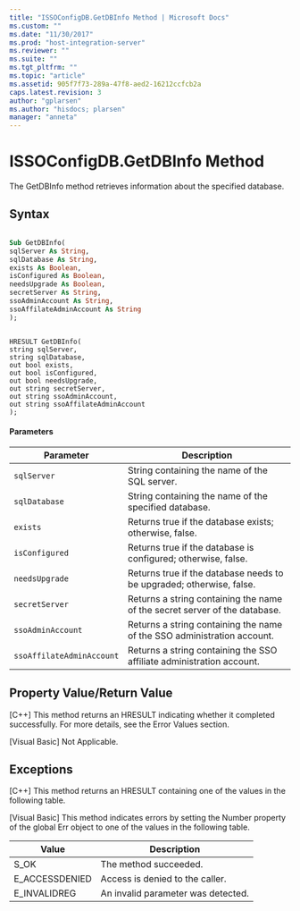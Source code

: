 ```yaml
---
title: "ISSOConfigDB.GetDBInfo Method | Microsoft Docs"
ms.custom: ""
ms.date: "11/30/2017"
ms.prod: "host-integration-server"
ms.reviewer: ""
ms.suite: ""
ms.tgt_pltfrm: ""
ms.topic: "article"
ms.assetid: 905f7f73-289a-47f8-aed2-16212ccfcb2a
caps.latest.revision: 3
author: "gplarsen"
ms.author: "hisdocs; plarsen"
manager: "anneta"
---
```

# ISSOConfigDB.GetDBInfo Method
The GetDBInfo method retrieves information about the specified database.  

## Syntax  

```vb  

Sub GetDBInfo(  
sqlServer As String,   
sqlDatabase As String,   
exists As Boolean,   
isConfigured As Boolean,   
needsUpgrade As Boolean,   
secretServer As String,   
ssoAdminAccount As String,   
ssoAffilateAdminAccount As String  
);  
```  

```cpp#  

HRESULT GetDBInfo(  
string sqlServer,   
string sqlDatabase,   
out bool exists,   
out bool isConfigured,   
out bool needsUpgrade,   
out string secretServer,   
out string ssoAdminAccount,   
out string ssoAffilateAdminAccount  
);  
```  

#### Parameters  

|Parameter|Description|  
|---------------|-----------------|  
|`sqlServer`|String containing the name of the SQL server.|  
|`sqlDatabase`|String containing the name of the specified database.|  
|`exists`|Returns true if the database exists; otherwise, false.|  
|`isConfigured`|Returns true if the database is configured; otherwise, false.|  
|`needsUpgrade`|Returns true if the database needs to be upgraded; otherwise, false.|  
|`secretServer`|Returns a string containing the name of the secret server of the database.|  
|`ssoAdminAccount`|Returns a string containing the name of the SSO administration account.|  
|`ssoAffilateAdminAccount`|Returns a string containing the SSO affiliate administration account.|  

## Property Value/Return Value  
 [C++] This method returns an HRESULT indicating whether it completed successfully. For more details, see the Error Values section.  

 [Visual Basic] Not Applicable.  

## Exceptions  
 [C++] This method returns an HRESULT containing one of the values in the following table.  

 [Visual Basic] This method indicates errors by setting the Number property of the global Err object to one of the values in the following table.  


|     Value      |            Description             |
|----------------|------------------------------------|
|      S_OK      |       The method succeeded.        |
| E_ACCESSDENIED |  Access is denied to the caller.   |
|  E_INVALIDREG  | An invalid parameter was detected. |

